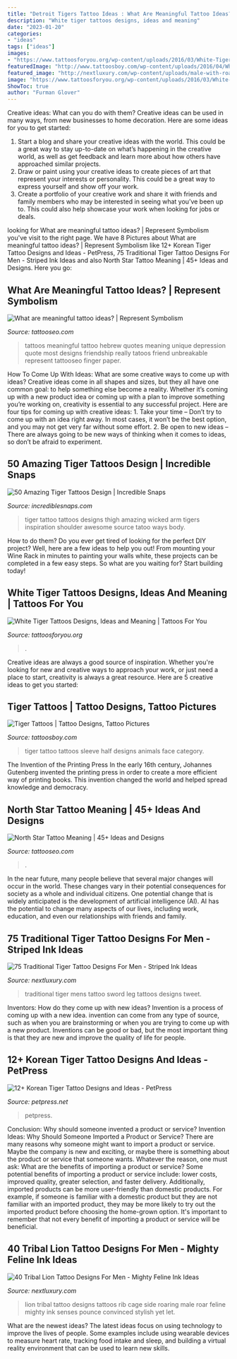 ```yaml
---
title: "Detroit Tigers Tattoo Ideas : What Are Meaningful Tattoo Ideas?"
description: "White tiger tattoos designs, ideas and meaning"
date: "2023-01-20"
categories:
- "ideas"
tags: ["ideas"]
images:
- "https://www.tattoosforyou.org/wp-content/uploads/2016/03/White-Tiger-Tattoo-Sleeve.jpg"
featuredImage: "http://www.tattoosboy.com/wp-content/uploads/2016/04/White-Tiger-Tattoo-On-Half-Sleeve-TB1097.jpg"
featured_image: "http://nextluxury.com/wp-content/uploads/male-with-roaring-tribal-lion-rib-cage-side-tattoo.jpg"
image: "https://www.tattoosforyou.org/wp-content/uploads/2016/03/White-Tiger-Tattoo-Sleeve.jpg"
ShowToc: true
author: "Furman Glover"
---
```



Creative ideas: What can you do with them?
Creative ideas can be used in many ways, from new businesses to home decoration. Here are some ideas for you to get started: 
1. Start a blog and share your creative ideas with the world. This could be a great way to stay up-to-date on what’s happening in the creative world, as well as get feedback and learn more about how others have approached similar projects. 
2. Draw or paint using your creative ideas to create pieces of art that represent your interests or personality. This could be a great way to express yourself and show off your work. 
3. Create a portfolio of your creative work and share it with friends and family members who may be interested in seeing what you’ve been up to. This could also help showcase your work when looking for jobs or deals. 

	

		
looking for What are meaningful tattoo ideas? | Represent Symbolism you've visit to the right page. We have 8 Pictures about What are meaningful tattoo ideas? | Represent Symbolism like 12+ Korean Tiger Tattoo Designs and Ideas - PetPress, 75 Traditional Tiger Tattoo Designs For Men - Striped Ink Ideas and also North Star Tattoo Meaning | 45+ Ideas and Designs. Here you go:
		
    
## What Are Meaningful Tattoo Ideas? | Represent Symbolism

<img loading=lazy src="https://www.tattooseo.com/wp-content/uploads/2017/09/meaningful-tattoos-3.jpg" onerror="this.onerror=null;this.src='https://tse2.mm.bing.net/th?id=OIP.XW3oXYTnDDnGJ8RDfGonlgHaNL&amp;pid=15.1';" alt="What are meaningful tattoo ideas? | Represent Symbolism">

_Source: tattooseo.com_

>tattoos meaningful tattoo hebrew quotes meaning unique depression quote most designs friendship really tatoos friend unbreakable represent tattooseo finger paper. 

	

How To Come Up With Ideas: What are some creative ways to come up with ideas?
Creative ideas come in all shapes and sizes, but they all have one common goal: to help something else become a reality. Whether it’s coming up with a new product idea or coming up with a plan to improve something you’re working on, creativity is essential to any successful project. Here are four tips for coming up with creative ideas: 1. Take your time – Don’t try to come up with an idea right away. In most cases, it won’t be the best option, and you may not get very far without some effort. 2. Be open to new ideas – There are always going to be new ways of thinking when it comes to ideas, so don’t be afraid to experiment. 
    
## 50 Amazing Tiger Tattoos Design | Incredible Snaps

<img loading=lazy src="http://www.incrediblesnaps.com/wp-content/uploads/2014/03/amazing-tiger-tattoos-design-16.jpg" onerror="this.onerror=null;this.src='https://tse3.mm.bing.net/th?id=OIP.tssukVRylwPFWuE_52CWjgHaIl&amp;pid=15.1';" alt="50 Amazing Tiger Tattoos Design | Incredible Snaps">

_Source: incrediblesnaps.com_

>tiger tattoo tattoos designs thigh amazing wicked arm tigers inspiration shoulder awesome source tatoo ways body. 

	

How to do them?
Do you ever get tired of looking for the perfect DIY project? Well, here are a few ideas to help you out! From mounting your Wine Rack in minutes to painting your walls white, these projects can be completed in a few easy steps. So what are you waiting for? Start building today!

    
## White Tiger Tattoos Designs, Ideas And Meaning | Tattoos For You

<img loading=lazy src="https://www.tattoosforyou.org/wp-content/uploads/2016/03/White-Tiger-Tattoo-Sleeve.jpg" onerror="this.onerror=null;this.src='https://tse4.mm.bing.net/th?id=OIP.FTuNn0t4Fx-2iS0zWi8nUAHaLG&amp;pid=15.1';" alt="White Tiger Tattoos Designs, Ideas and Meaning | Tattoos For You">

_Source: tattoosforyou.org_

>. 

	

Creative ideas are always a good source of inspiration. Whether you're looking for new and creative ways to approach your work, or just need a place to start, creativity is always a great resource. Here are 5 creative ideas to get you started: 

    
## Tiger Tattoos | Tattoo Designs, Tattoo Pictures

<img loading=lazy src="http://www.tattoosboy.com/wp-content/uploads/2016/04/White-Tiger-Tattoo-On-Half-Sleeve-TB1097.jpg" onerror="this.onerror=null;this.src='https://tse1.mm.bing.net/th?id=OIP.hJcaFo6paSYlcv-z3chT0wHaK_&amp;pid=15.1';" alt="Tiger Tattoos | Tattoo Designs, Tattoo Pictures">

_Source: tattoosboy.com_

>tiger tattoo tattoos sleeve half designs animals face category. 

	

The Invention of the Printing Press
In the early 16th century, Johannes Gutenberg invented the printing press in order to create a more efficient way of printing books. This invention changed the world and helped spread knowledge and democracy.

    
## North Star Tattoo Meaning | 45+ Ideas And Designs

<img loading=lazy src="https://www.tattooseo.com/wp-content/uploads/2017/12/North-Star-Tattoo-19.jpg" onerror="this.onerror=null;this.src='https://tse1.mm.bing.net/th?id=OIP.cRH0bT6gjBTnMY_uAnSr5gAAAA&amp;pid=15.1';" alt="North Star Tattoo Meaning | 45+ Ideas and Designs">

_Source: tattooseo.com_

>. 

	

In the near future, many people believe that several major changes will occur in the world. These changes vary in their potential consequences for society as a whole and individual citizens. One potential change that is widely anticipated is the development of artificial intelligence (AI). AI has the potential to change many aspects of our lives, including work, education, and even our relationships with friends and family.

    
## 75 Traditional Tiger Tattoo Designs For Men - Striped Ink Ideas

<img loading=lazy src="http://nextluxury.com/wp-content/uploads/orange-tiger-mens-sword-mens-traditional-leg-tattoos.jpg" onerror="this.onerror=null;this.src='https://tse4.mm.bing.net/th?id=OIP.AQJa0HyiDozjpCCK9swOhQHaHa&amp;pid=15.1';" alt="75 Traditional Tiger Tattoo Designs For Men - Striped Ink Ideas">

_Source: nextluxury.com_

>traditional tiger mens tattoo sword leg tattoos designs tweet. 

	

Inventors: How do they come up with new ideas?
Invention is a process of coming up with a new idea. invention can come from any type of source, such as when you are brainstorming or when you are trying to come up with a new product. Inventions can be good or bad, but the most important thing is that they are new and improve the quality of life for people.

    
## 12+ Korean Tiger Tattoo Designs And Ideas - PetPress

<img loading=lazy src="https://cdn.petpress.net/wp-content/uploads/2020/04/12001458/korean-tiger-tattoo-shoulder.jpg" onerror="this.onerror=null;this.src='https://tse3.mm.bing.net/th?id=OIP.PryHvWMXPBo86tKolIBRKgHaHZ&amp;pid=15.1';" alt="12+ Korean Tiger Tattoo Designs and Ideas - PetPress">

_Source: petpress.net_

>petpress. 

	

Conclusion: Why should someone invented a product or service?
Invention Ideas: Why Should Someone Imported a Product or Service?
There are many reasons why someone might want to import a product or service. Maybe the company is new and exciting, or maybe there is something about the product or service that someone wants. Whatever the reason, one must ask: What are the benefits of importing a product or service? 
Some potential benefits of importing a product or service include: lower costs, improved quality, greater selection, and faster delivery. Additionally, imported products can be more user-friendly than domestic products. For example, if someone is familiar with a domestic product but they are not familiar with an imported product, they may be more likely to try out the imported product before choosing the home-grown option. 
It's important to remember that not every benefit of importing a product or service will be beneficial.

    
## 40 Tribal Lion Tattoo Designs For Men - Mighty Feline Ink Ideas

<img loading=lazy src="http://nextluxury.com/wp-content/uploads/male-with-roaring-tribal-lion-rib-cage-side-tattoo.jpg" onerror="this.onerror=null;this.src='https://tse2.mm.bing.net/th?id=OIP.g1_-Z6bO2EFvZ3jz3mXAlAHaHa&amp;pid=15.1';" alt="40 Tribal Lion Tattoo Designs For Men - Mighty Feline Ink Ideas">

_Source: nextluxury.com_

>lion tribal tattoo designs tattoos rib cage side roaring male roar feline mighty ink senses pounce convinced stylish yet let. 

	

What are the newest ideas?
The latest ideas focus on using technology to improve the lives of people. Some examples include using wearable devices to measure heart rate, tracking food intake and sleep, and building a virtual reality environment that can be used to learn new skills.

